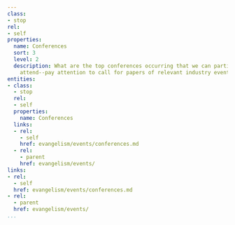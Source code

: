 ```yaml
---
class:
- stop
rel:
- self
properties:
  name: Conferences
  sort: 3
  level: 2
  description: What are the top conferences occurring that we can participate in or
    attend--pay attention to call for papers of relevant industry events.
entities:
- class:
  - stop
  rel:
  - self
  properties:
    name: Conferences
  links:
  - rel:
    - self
    href: evangelism/events/conferences.md
  - rel:
    - parent
    href: evangelism/events/
links:
- rel:
  - self
  href: evangelism/events/conferences.md
- rel:
  - parent
  href: evangelism/events/
...
```

